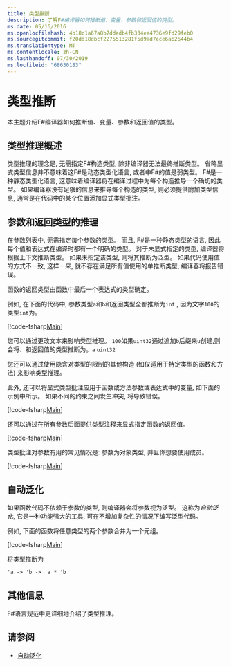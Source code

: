 ```yaml
---
title: 类型推断
description: 了解F#编译器如何推断值、变量、参数和返回值的类型。
ms.date: 05/16/2016
ms.openlocfilehash: 4b18c1a67a8b7ddadb4fb334ea4736e9fd29feb0
ms.sourcegitcommit: f20dd18dbcf2275513281f5d9ad7ece6a62644b4
ms.translationtype: MT
ms.contentlocale: zh-CN
ms.lasthandoff: 07/30/2019
ms.locfileid: "68630183"
---
```

# <a name="type-inference"></a>类型推断

本主题介绍F#编译器如何推断值、变量、参数和返回值的类型。

## <a name="type-inference-in-general"></a>类型推理概述

类型推理的理念是, 无需指定F#构造类型, 除非编译器无法最终推断类型。 省略显式类型信息并不意味着这F#是动态类型化语言, 或者中F#的值是弱类型。 F#是一种静态类型化语言, 这意味着编译器将在编译过程中为每个构造推导一个确切的类型。 如果编译器没有足够的信息来推导每个构造的类型, 则必须提供附加类型信息, 通常是在代码中的某个位置添加显式类型批注。

## <a name="inference-of-parameter-and-return-types"></a>参数和返回类型的推理

在参数列表中, 无需指定每个参数的类型。 而且, F#是一种静态类型的语言, 因此每个值和表达式在编译时都有一个明确的类型。 对于未显式指定的类型, 编译器将根据上下文推断类型。 如果未指定该类型, 则将其推断为泛型。 如果代码使用值的方式不一致, 这样一来, 就不存在满足所有值使用的单推断类型, 编译器将报告错误。

函数的返回类型由函数中最后一个表达式的类型确定。

例如, 在下面的代码中, 参数类型`a`和`b`和返回类型全都推断为`int` , 因为文字`100`的类型`int`为。

[!code-fsharp[Main](~/samples/snippets/fsharp/lang-ref-3/snippet301.fs)]

您可以通过更改文本来影响类型推理。 `100`如果`uint32`通过追加`b`后缀来`u`创建,则会将、和返回值的类型推断为。`a` `uint32`

您还可以通过使用隐含对类型的限制的其他构造 (如仅适用于特定类型的函数和方法) 来影响类型推理。

此外, 还可以将显式类型批注应用于函数或方法参数或表达式中的变量, 如下面的示例中所示。 如果不同的约束之间发生冲突, 将导致错误。

[!code-fsharp[Main](~/samples/snippets/fsharp/lang-ref-3/snippet302.fs)]

还可以通过在所有参数后面提供类型注释来显式指定函数的返回值。

[!code-fsharp[Main](~/samples/snippets/fsharp/lang-ref-3/snippet303.fs)]

类型批注对参数有用的常见情况是: 参数为对象类型, 并且你想要使用成员。

[!code-fsharp[Main](~/samples/snippets/fsharp/lang-ref-3/snippet304.fs)]

## <a name="automatic-generalization"></a>自动泛化

如果函数代码不依赖于参数的类型, 则编译器会将参数视为泛型。 这称为*自动泛化*, 它是一种功能强大的工具, 可在不增加复杂性的情况下编写泛型代码。

例如, 下面的函数将任意类型的两个参数合并为一个元组。

[!code-fsharp[Main](~/samples/snippets/fsharp/lang-ref-3/snippet305.fs)]

将类型推断为

```fsharp
'a -> 'b -> 'a * 'b
```

## <a name="additional-information"></a>其他信息

F#语言规范中更详细地介绍了类型推理。

## <a name="see-also"></a>请参阅

- [自动泛化](./generics/automatic-generalization.md)
